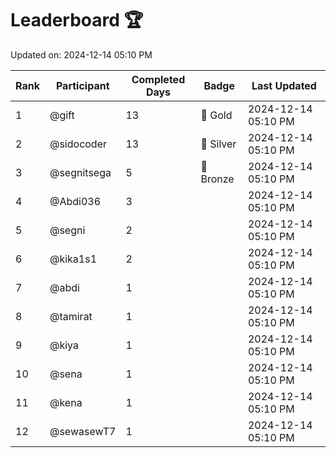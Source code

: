 # Leaderboard 🏆

Updated on: 2024-12-14 05:10 PM

| Rank | Participant       | Completed Days | Badge      | Last Updated         |
|------|-------------------|----------------|------------|----------------------|
| 1    | @gift             | 13             | 🏅 Gold     | 2024-12-14 05:10 PM |
| 2    | @sidocoder        | 13             | 🥈 Silver   | 2024-12-14 05:10 PM |
| 3    | @segnitsega       | 5              | 🥉 Bronze   | 2024-12-14 05:10 PM |
| 4    | @Abdi036          | 3              |            | 2024-12-14 05:10 PM |
| 5    | @segni            | 2              |            | 2024-12-14 05:10 PM |
| 6    | @kika1s1          | 2              |            | 2024-12-14 05:10 PM |
| 7    | @abdi             | 1              |            | 2024-12-14 05:10 PM |
| 8    | @tamirat          | 1              |            | 2024-12-14 05:10 PM |
| 9    | @kiya             | 1              |            | 2024-12-14 05:10 PM |
| 10   | @sena             | 1              |            | 2024-12-14 05:10 PM |
| 11   | @kena             | 1              |            | 2024-12-14 05:10 PM |
| 12   | @sewasewT7        | 1              |            | 2024-12-14 05:10 PM |
